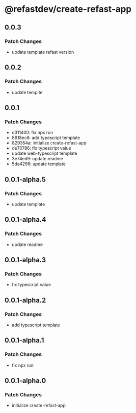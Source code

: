 # @refastdev/create-refast-app

## 0.0.3

### Patch Changes

- update template refast version

## 0.0.2

### Patch Changes

- update templte

## 0.0.1

### Patch Changes

- d311400: fix npx run
- 8918ec6: add typescript template
- 829354a: initialize create-refast-app
- de70786: fix typescript value
- update web-typescript template
- 3e74ed9: update readme
- 5da4296: update template

## 0.0.1-alpha.5

### Patch Changes

- update template

## 0.0.1-alpha.4

### Patch Changes

- update readme

## 0.0.1-alpha.3

### Patch Changes

- fix typescript value

## 0.0.1-alpha.2

### Patch Changes

- add typescript template

## 0.0.1-alpha.1

### Patch Changes

- fix npx run

## 0.0.1-alpha.0

### Patch Changes

- initialize create-refast-app
